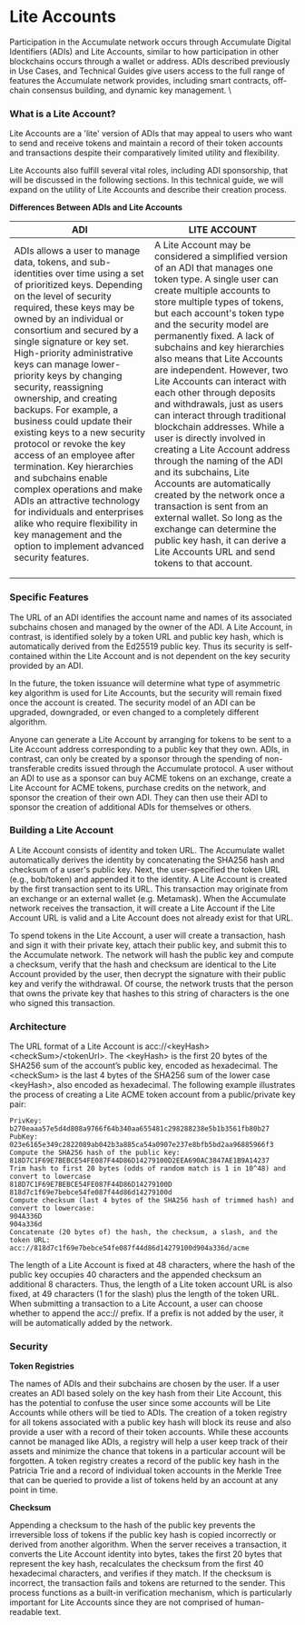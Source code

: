 # Lite Accounts

Participation in the Accumulate network occurs through Accumulate Digital Identifiers (ADIs) and Lite Accounts, similar to how participation in other blockchains occurs through a wallet or address. ADIs described previously in Use Cases, and Technical Guides give users access to the full range of features the Accumulate network provides, including smart contracts, off-chain consensus building, and dynamic key management. \


### **What is a Lite Account?** 

Lite Accounts are a 'lite' version of ADIs that may appeal to users who want to send and receive tokens and maintain a record of their token accounts and transactions despite their comparatively limited utility and flexibility.&#x20;

Lite Accounts also fulfill several vital roles, including ADI sponsorship, that will be discussed in the following sections. In this technical guide, we will expand on the utility of Lite Accounts and describe their creation process.

**Differences Between ADIs and Lite Accounts**

| ADI                                                                                                                                                                                                                                                                                                                                                                                                                                                                                                                                                                                                                                                                                                                                                                                  | LITE ACCOUNT                                                                                                                                                                                                                                                                                                                                                                                                                                                                                                                                                                                                                                                                                                                                                                                                                                                                |
| ------------------------------------------------------------------------------------------------------------------------------------------------------------------------------------------------------------------------------------------------------------------------------------------------------------------------------------------------------------------------------------------------------------------------------------------------------------------------------------------------------------------------------------------------------------------------------------------------------------------------------------------------------------------------------------------------------------------------------------------------------------------------------------ | --------------------------------------------------------------------------------------------------------------------------------------------------------------------------------------------------------------------------------------------------------------------------------------------------------------------------------------------------------------------------------------------------------------------------------------------------------------------------------------------------------------------------------------------------------------------------------------------------------------------------------------------------------------------------------------------------------------------------------------------------------------------------------------------------------------------------------------------------------------------------- |
| ADIs allows a user to manage data, tokens, and sub-identities over time using a set of prioritized keys. Depending on the level of security required, these keys may be owned by an individual or consortium and secured by a single signature or key set. High-priority administrative keys can manage lower-priority keys by changing security, reassigning ownership, and creating backups. For example, a business could update their existing keys to a new security protocol or revoke the key access of an employee after termination. Key hierarchies and subchains enable complex operations and make ADIs an attractive technology for individuals and enterprises alike who require flexibility in key management and the option to implement advanced security features. | A Lite Account may be considered a simplified version of an ADI that manages one token type. A single user can create multiple accounts to store multiple types of tokens, but each account's token type and the security model are permanently fixed. A lack of subchains and key hierarchies also means that Lite Accounts are independent. However, two Lite Accounts can interact with each other through deposits and withdrawals, just as users can interact through traditional blockchain addresses. While a user is directly involved in creating a Lite Account address through the naming of the ADI and its subchains, Lite Accounts are automatically created by the network once a transaction is sent from an external wallet. So long as the exchange can determine the public key hash, it can derive a Lite Accounts URL and send tokens to that account. |
|                                                                                                                                                                                                                                                                                                                                                                                                                                                                                                                                                                                                                                                                                                                                                                                      |                                                                                                                                                                                                                                                                                                                                                                                                                                                                                                                                                                                                                                                                                                                                                                                                                                                                             |
|                                                                                                                                                                                                                                                                                                                                                                                                                                                                                                                                                                                                                                                                                                                                                                                      |                                                                                                                                                                                                                                                                                                                                                                                                                                                                                                                                                                                                                                                                                                                                                                                                                                                                             |

### **Specific Features**

The URL of an ADI identifies the account name and names of its associated subchains chosen and managed by the owner of the ADI. A Lite Account, in contrast, is identified solely by a token URL and public key hash, which is automatically derived from the Ed25519 public key. Thus its security is self-contained within the Lite Account and is not dependent on the key security provided by an ADI.&#x20;

In the future, the token issuance will determine what type of asymmetric key algorithm is used for Lite Accounts, but the security will remain fixed once the account is created. The security model of an ADI can be upgraded, downgraded, or even changed to a completely different algorithm.&#x20;

Anyone can generate a Lite Account by arranging for tokens to be sent to a Lite Account address corresponding to a public key that they own. ADIs, in contrast, can only be created by a sponsor through the spending of non-transferable credits issued through the Accumulate protocol. A user without an ADI to use as a sponsor can buy ACME tokens on an exchange, create a Lite Account for ACME tokens, purchase credits on the network, and sponsor the creation of their own ADI. They can then use their ADI to sponsor the creation of additional ADIs for themselves or others.

### **Building a Lite Account**

A Lite Account consists of identity and token URL. The Accumulate wallet automatically derives the identity by concatenating the SHA256 hash and checksum of a user's public key. Next, the user-specified the token URL (e.g., bob/token) and appended it to the identity. A Lite Account is created by the first transaction sent to its URL. This transaction may originate from an exchange or an external wallet (e.g. Metamask). When the Accumulate network receives the transaction, it will create a Lite Account if the Lite Account URL is valid and a Lite Account does not already exist for that URL.&#x20;

To spend tokens in the Lite Account, a user will create a transaction, hash and sign it with their private key, attach their public key, and submit this to the Accumulate network. The network will hash the public key and compute a checksum, verify that the hash and checksum are identical to the Lite Account provided by the user, then decrypt the signature with their public key and verify the withdrawal. Of course, the network trusts that the person that owns the private key that hashes to this string of characters is the one who signed this transaction.

### **Architecture**

The URL format of a Lite Account is acc://\<keyHash>\<checkSum>/\<tokenUrl>. The \<keyHash> is the first 20 bytes of the SHA256 sum of the account’s public key, encoded as hexadecimal. The \<checkSum> is the last 4 bytes of the SHA256 sum of the lower case \<keyHash>, also encoded as hexadecimal. The following example illustrates the process of creating a Lite ACME token account from a public/private key pair:

```
PrivKey: b270eaaa57e5d4d808a9766f64b340aa655481c298288238e5b1b3561fb80b27
PubKey: 023e6165e349c2822089ab042b3a885ca54a0907e237e8bfb5bd2aa96885966f3
Compute the SHA256 hash of the public key:
818D7C1F69E7BEBCE54FE087F44D86D14279100D2EEA690AC3847AE1B9A14237
Trim hash to first 20 bytes (odds of random match is 1 in 10^48) and convert to lowercase
818D7C1F69E7BEBCE54FE087F44D86D14279100D
818d7c1f69e7bebce54fe087f44d86d14279100d
Compute checksum (last 4 bytes of the SHA256 hash of trimmed hash) and convert to lowercase:
904A336D
904a336d
Concatenate (20 bytes of) the hash, the checksum, a slash, and the token URL:
acc://818d7c1f69e7bebce54fe087f44d86d14279100d904a336d/acme
```

The length of a Lite Account is fixed at 48 characters, where the hash of the public key occupies 40 characters and the appended checksum an additional 8 characters. Thus, the length of a Lite token account URL is also fixed, at 49 characters (1 for the slash) plus the length of the token URL. When submitting a transaction to a Lite Account, a user can choose whether to append the acc:// prefix. If a prefix is not added by the user, it will be automatically added by the network.

### **Security**

**Token Registries**

The names of ADIs and their subchains are chosen by the user. If a user creates an ADI based solely on the key hash from their Lite Account, this has the potential to confuse the user since some accounts will be Lite Accounts while others will be tied to ADIs. The creation of a token registry for all tokens associated with a public key hash will block its reuse and also provide a user with a record of their token accounts. While these accounts cannot be managed like ADIs, a registry will help a user keep track of their assets and minimize the chance that tokens in a particular account will be forgotten. A token registry creates a record of the public key hash in the Patricia Trie and a record of individual token accounts in the Merkle Tree that can be queried to provide a list of tokens held by an account at any point in time.

**Checksum**

Appending a checksum to the hash of the public key prevents the irreversible loss of tokens if the public key hash is copied incorrectly or derived from another algorithm. When the server receives a transaction, it converts the Lite Account identity into bytes, takes the first 20 bytes that represent the key hash, recalculates the checksum from the first 40 hexadecimal characters, and verifies if they match. If the checksum is incorrect, the transaction fails and tokens are returned to the sender. This process functions as a built-in verification mechanism, which is particularly important for Lite Accounts since they are not comprised of human-readable text.
